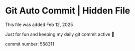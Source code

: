 # Git Auto Commit | Hidden File

This file was added Feb 12, 2025

Just for fun and keeping my daily git commit active 🤪

commit number: 558311
